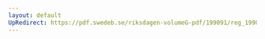 ```yaml
---
layout: default
UpRedirect: https://pdf.swedeb.se/riksdagen-volumeG-pdf/199091/reg_199091/reg_199091_0851.pdf
---
```

